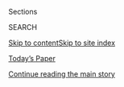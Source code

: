 <div id="app">

<div>

<div class="NYTAppHideMasthead css-zz1s19 e1suatyy0">

<div class="section css-ui9rw0 e1suatyy2">

<div class="css-11hrj97 er09x8g0">

<div class="css-6n7j50">

</div>

<span class="css-1dv1kvn">Sections</span>

<div class="css-10488qs">

<span class="css-1dv1kvn">SEARCH</span>

</div>

[Skip to content](#site-content)[Skip to site index](#site-index)

</div>

<div class="css-10698na e1huz5gh0">

</div>

</div>

<div id="masthead-bar-one" class="section hasLinks css-15hmgas e1csuq9d3">

<div class="css-uqyvli e1csuq9d0">

</div>

<div class="css-1uqjmks e1csuq9d1">

</div>

<div class="css-9e9ivx">

[](https://myaccount.nytimes.com/auth/login?response_type=cookie&client_id=vi)

</div>

<div class="css-1bvtpon e1csuq9d2">

[Today’s Paper](https://www.nytimes.com/section/todayspaper)

</div>

</div>

</div>

</div>

<div data-aria-hidden="false">

<div id="site-content" role="main">

<div id="top-wrapper" class="css-15p45cc eaca97t0" type="top">

<div id="top-slug" class="css-19x0jxb eaca97t1" hidden="">

Advertisement

</div>

[Continue reading the main story](#after-top)

<div class="ad top-wrapper" style="text-align:center;height:100%;display:block;min-height:90px">

<div id="top" class="place-ad" data-position="top" data-size-key="top">

</div>

</div>

<div id="after-top">

</div>

</div>

<div id="collection-opinion" class="section css-15h4p1b e9abtgs0">

<div class="css-1j21atc e1svk9qx1">

<div class="css-fmiefx e1svk9qx2">

<div class="css-1hk7r2m eu54l5x0">

<div id="sponsor-wrapper" class="css-7a1pgi eaca97t0" type="sponsor" hidden="">

<div id="sponsor-slug" class="css-1l4mleb eaca97t1" hidden="">

Supported by

</div>

[Continue reading the main story](#after-sponsor)

<div id="sponsor" class="ad sponsor-wrapper" style="text-align:left;height:100%;display:block">

</div>

<div id="after-sponsor">

</div>

</div>

</div>

</div>

<div class="css-nfcc9b e1svk9qx3">

<div class="css-vl9dhg e1svk9qx5">

<div class="css-1nrhkj6 e1svk9qx6">

# Opinion

<div class="follow-button-placeholder" data-collection-id="">

</div>

</div>

</div>

</div>

</div>

<div class="css-fhu7lb e1se7h4u4">

<div class="css-1atpi1k e1se7h4u6">

Columnists

</div>

<div class="css-11ydqt3">

  - [Charles M. Blow](/column/charles-m-blow)
  - [Jamelle Bouie](/column/jamelle-bouie)
  - [David Brooks](/column/david-brooks)
  - [Frank Bruni](/column/frank-bruni)
  - [Roger Cohen](/column/roger-cohen)
  - [Gail Collins](/column/gail-collins)
  - [Ross Douthat](/column/ross-douthat)
  - [Maureen Dowd](/column/maureen-dowd)
  - [Thomas L. Friedman](/column/thomas-l-friedman)
  - [Michelle Goldberg](/column/michelle-goldberg)
  - [Nicholas Kristof](/column/nicholas-kristof)
  - [Paul Krugman](/column/paul-krugman)
  - [David Leonhardt](/column/david-leonhardt)
  - [Farhad Manjoo](/column/farhad-manjoo)
  - [Jennifer Senior](/column/jennifer-senior)
  - [Bret Stephens](/column/bret-stephens)

</div>

</div>

<div class="css-fhu7lb e1se7h4u4">

<div class="css-1atpi1k e1se7h4u6">

Series

</div>

<div class="css-11ydqt3">

  - [Disability](/column/disability)
  - [Fixes](/column/fixes)
  - [On Campus](/column/on-campus)
  - [Red Century](/column/red-century)
  - [Sporting](/column/sporting)
  - [The Stone](/column/the-stone)
  - [Vietnam '67](/column/vietnam-67)

</div>

</div>

[Editorials](/section/opinion/editorials)

[Op-Ed](/section/opinion/contributors)

[Letters](/section/opinion/letters)

[Sunday Review](/section/opinion/sunday)

[Videos](/video/opinion)

[Politics](/section/opinion/politics)

[World](/section/opinion/international-world)

[Gender & Society](/section/opinion/gender-and-society)

[Business](/section/opinion/business-economics)

[Tech](/section/opinion/technology)

[Environment](/section/opinion/environment)

[Health](/section/opinion/health)

[Culture](/section/opinion/culture)

<div class="css-4svvz1 ekkqrpp0">

<div id="collection-highlights-container" class="section css-18l1u7x e46isfb1">

<div class="template-1 css-gfgt40 ekkqrpp1">

## Highlights

1.  ![<span class="css-kvjpws e1oaj3zl2"><span class="css-1dv1kvn">Credit</span>Frederic
    J. Brown/Agence France-Presse — Getty
    Images</span>](https://static01.nyt.com/images/2020/08/07/opinion/07Osterholm1/07Osterholm1-jumbo.jpg)
    
    <div class="css-gjijuv">
    
    ## [Here’s How to Crush the Virus Until Vaccines Arrive](/2020/08/07/opinion/coronavirus-lockdown-unemployment-death.html)
    
    To save lives, and save the economy, we need another lockdown.
    
    <span class="css-me3p27"></span><span class="css-1dydysp e4e4i5l3"></span><span class="css-9voj2j">By
    <span class="css-1baulvz" itemprop="name">Michael T.
    Osterholm</span> and
    <span class="css-1baulvz last-byline" itemprop="name">Neel
    Kashkari</span></span>
    
    </div>

2.  ![<span class="css-1nk1g0h e1oaj3zl2"><span class="css-1dv1kvn">Credit</span>Diana
    Walker/The LIFE Images Collection, via Getty
    Images</span>](https://static01.nyt.com/images/2020/08/09/opinion/sunday/09Dowd2/09Dowd2-videoLarge.jpg)
    
    <div class="css-10wtrbd">
    
    ### Maureen Dowd
    
    ## [No Wrist Corsages, Please](/2020/08/08/opinion/sunday/biden-vice-president-geraldine-ferraro.html)
    
    Has America grown since 1984, or will the knives still be out for
    Biden’s running mate?
    
    <span class="css-me3p27"></span><span class="css-1dydysp e4e4i5l3"></span><span class="css-9voj2j">By
    <span class="css-1baulvz last-byline" itemprop="name">Maureen
    Dowd</span></span>
    
    </div>

3.  ![<span class="css-1nk1g0h e1oaj3zl2"><span class="css-1dv1kvn">Credit</span>SDI
    Productions/E+, via Getty
    Images</span>](https://static01.nyt.com/images/2020/08/08/opinion/08Ramos/07Ramos-videoLarge.jpg)
    
    <div class="css-10wtrbd">
    
    ### Jorge Ramos
    
    ## [What Sonia Sotomayor Told a 10-Year-Old Girl](/2020/08/07/opinion/latina-women-politics.html)
    
    Reflecting on the words of a Supreme Court justice and women’s path
    to political equality.
    
    <span class="css-me3p27"></span><span class="css-1dydysp e4e4i5l3"></span><span class="css-9voj2j">By
    <span class="css-1baulvz last-byline" itemprop="name">Jorge
    Ramos</span></span>
    
    </div>

4.  ![<span class="css-1nk1g0h e1oaj3zl2"><span class="css-1dv1kvn">Credit</span></span>](https://static01.nyt.com/images/2020/08/06/opinion/06argSub/merlin_173801661_39539801-5ac0-4026-a458-7ae3610f6610-videoLarge.jpg)
    
    <div class="css-10wtrbd">
    
    ### The Argument
    
    ## [Trump Supporters Make Their Case for 2020](/2020/08/06/opinion/the-argument-trump-coronavirus-election.html)
    
    Conservatives Helen Andrews and Daniel McCarthy join Ross for a
    reelection roundtable.
    
    <span class="css-me3p27"></span>
    
    </div>

</div>

<div class="css-1xdhyk6 e46isfb0">

<div class="css-zk12ih ef6si7p0">

1.  ### Elliot Ackerman
    
    ![<span class="css-1hhnwbi e1oaj3zl2"><span class="css-1dv1kvn">Credit</span>Hannibal
    Hanschke/Reuters</span>](https://static01.nyt.com/images/2020/08/05/opinion/05Ackerman1/05Ackerman1-videoLarge.jpg)
    
    <div class="css-10wtrbd">
    
    ## [America’s Military Should Confront Its Past, Not Bury It](/2020/08/08/opinion/nazi-confederate-military-history-ksk.html)
    
    The German military’s infiltration by far-right extremists should be
    a warning for how we confront our own troubled history.
    
    <span class="css-me3p27"></span><span class="css-1dydysp e4e4i5l3"></span><span class="css-9voj2j">By
    <span class="css-1baulvz last-byline" itemprop="name">Elliot
    Ackerman</span></span>
    
    </div>

2.  ![<span class="css-1hhnwbi e1oaj3zl2"><span class="css-1dv1kvn">Credit</span>Robert
    Langmuir African American Photograph Collection at Stuart A. Rose
    Manuscript, Archives, and Rare Book Library, Emory
    University</span>](https://static01.nyt.com/images/2020/08/09/opinion/08hajdu/08hajdu-videoLarge.jpg)
    
    <div class="css-10wtrbd">
    
    ## [A Song That Changed Music Forever](/2020/08/08/opinion/sunday/crazy-blues-mamie-smith.html)
    
    100 years ago, Mamie Smith recorded a seminal blues hit that gave
    voice to outrage at violence against Black Americans.
    
    <span class="css-me3p27"></span><span class="css-1dydysp e4e4i5l3"></span><span class="css-9voj2j">By
    <span class="css-1baulvz last-byline" itemprop="name">David
    Hajdu</span></span>
    
    </div>

3.  ### Ruchir Sharma
    
    ![<span class="css-1hhnwbi e1oaj3zl2"><span class="css-1dv1kvn">Credit</span>David
    Gray/Agence France-Presse — Getty
    Images</span>](https://static01.nyt.com/images/2020/08/08/opinion/08Sharma/08Sharma-videoLarge.jpg)
    
    <div class="css-10wtrbd">
    
    ## [Why Is Everyone Buying Gold?](/2020/08/08/opinion/gold-investment-coronavirus.html)
    
    It’s one of the best performing assets in the world this year.
    That’s not a great sign.
    
    <span class="css-me3p27"></span><span class="css-1dydysp e4e4i5l3"></span><span class="css-9voj2j">By
    <span class="css-1baulvz last-byline" itemprop="name">Ruchir
    Sharma</span></span>
    
    </div>

4.  ### David Brooks
    
    ![<span class="css-1hhnwbi e1oaj3zl2"><span class="css-1dv1kvn">Credit</span>Tim
    Enthoven</span>](https://static01.nyt.com/images/2020/08/09/opinion/sunday/09brooks/09brooks-videoLarge.jpg)
    
    <div class="css-10wtrbd">
    
    ## [Where Do Republicans Go From Here?](/2020/08/07/opinion/sunday/republican-party-trump-2020.html)
    
    The party looks brain-dead at every spot Trump touches. But off in
    the corners, there’s a lot of intellectual ferment.
    
    <span class="css-me3p27"></span><span class="css-1dydysp e4e4i5l3"></span><span class="css-9voj2j">By
    <span class="css-1baulvz last-byline" itemprop="name">David
    Brooks</span></span>
    
    </div>

5.  ### Jamelle Bouie
    
    ![<span class="css-1hhnwbi e1oaj3zl2"><span class="css-1dv1kvn">Credit</span>Mandel
    Ngan/Agence France-Presse — Getty
    Images</span>](https://static01.nyt.com/images/2020/08/08/opinion/08bouie_print/merlin_153869544_fe018d11-1ded-4eef-909b-30ab36d22516-videoLarge.jpg)
    
    <div class="css-10wtrbd">
    
    ## [Trump and His Allies Think They Know Who Counts](/2020/08/07/opinion/trump-2020-census.html)
    
    But history has a way of confounding those who think they can
    control it.
    
    <span class="css-me3p27"></span><span class="css-1dydysp e4e4i5l3"></span><span class="css-9voj2j">By
    <span class="css-1baulvz last-byline" itemprop="name">Jamelle
    Bouie</span></span>
    
    </div>

</div>

</div>

</div>

<div id="mid1-wrapper" class="css-1mn4oms eaca97t0" type="rank">

<div id="mid1-slug" class="css-1tag3rd eaca97t1">

Advertisement

</div>

[Continue reading the main story](#after-mid1)

<div id="mid1" class="ad mid1-wrapper" style="text-align:center;height:100%;display:block">

</div>

<div id="after-mid1">

</div>

</div>

</div>

<div class="css-185go5a e1o5byef0">

<div class="css-15cbhtu">

  - [Latest](#stream-panel)
  - <span class="css-6n7j50">Search</span>
    <div class="control">
    <div class="label-container css-1dv1kvn">
    Search
    </div>
    <div class="css-wm4t3d">
    **<span id="clear-search-input" class="css-1dv1kvn">Clear this text
    input</span>
    </div>
    </div>
    <span class="css-1iovbfw"></span>

<div id="stream-panel" class="section css-8msx5b e1jz0cab1">

<div class="css-13mho3u">

1.  
    
    <div class="css-1cp3ece">
    
    <div class="css-1l4spti">
    
    [](/2020/08/08/opinion/letters/orchestras-race-diversity.html)
    
    <div class="css-79elbk">
    
    ![](https://static01.nyt.com/images/2020/07/19/arts/19race-tommasini-2/19race-tommasini-2-thumbWide.jpg?quality=75&auto=webp&disable=upscale)
    
    </div>
    
    ### <span class="css-m70j1g">letters</span>
    
    ## How to Diversify Orchestras
    
    Readers offer their ideas in response to the music critic Anthony
    Tommasini’s suggestion that blind auditions be ended.
    
    <div class="css-1nqbnmb ea5icrr0">
    
    </div>
    
    </div>
    
    <div class="css-1lc2l26 e1xfvim33">
    
    </div>
    
    </div>

2.  
    
    <div class="css-1cp3ece">
    
    <div class="css-1l4spti">
    
    [](/2020/08/07/opinion/beirut-explosion.html)
    
    <div class="css-79elbk">
    
    ![](https://static01.nyt.com/images/2020/08/07/opinion/07cohen1/07cohen1-thumbWide.jpg?quality=75&auto=webp&disable=upscale)
    
    </div>
    
    ## Beirut on the Potomac
    
    The American spirit gets a Lebanese makeover.
    
    <div class="css-1nqbnmb ea5icrr0">
    
    By <span class="css-1n7hynb">Roger Cohen</span>
    
    </div>
    
    </div>
    
    <div class="css-1lc2l26 e1xfvim33">
    
    </div>
    
    </div>

3.  
    
    <div class="css-1cp3ece">
    
    <div class="css-1l4spti">
    
    [](/2020/08/07/opinion/letters/portland-police.html)
    
    <div class="css-79elbk">
    
    ![](https://static01.nyt.com/images/2020/08/03/opinion/03Lovell2/03Lovell2-thumbWide.jpg?quality=75&auto=webp&disable=upscale)
    
    </div>
    
    ### <span class="css-m70j1g">letters</span>
    
    ## Police Violence in Portland Protests
    
    The A.C.L.U. of Oregon says the police “are making a mockery of the
    First Amendment.” Also: Planned Parenthood and Black women; a free
    pass for Russia; universal internet; weekends in a pandemic.
    
    <div class="css-1nqbnmb ea5icrr0">
    
    </div>
    
    </div>
    
    <div class="css-1lc2l26 e1xfvim33">
    
    </div>
    
    </div>

4.  
    
    <div class="css-1cp3ece">
    
    <div class="css-1l4spti">
    
    [](/2020/08/07/opinion/letters/presidential-debates.html)
    
    <div class="css-79elbk">
    
    ![](https://static01.nyt.com/images/2020/08/06/opinion/06drew3-inyt/merlin_75655960_325e36f8-8421-4c4e-b014-1b44f7d93169-thumbWide.jpg?quality=75&auto=webp&disable=upscale)
    
    </div>
    
    ### <span class="css-m70j1g">letters</span>
    
    ## The Presidential Debates Debate
    
    Does this forum make sense for evaluating the candidates? Readers
    weigh in.
    
    <div class="css-1nqbnmb ea5icrr0">
    
    </div>
    
    </div>
    
    <div class="css-1lc2l26 e1xfvim33">
    
    </div>
    
    </div>

5.  
    
    <div class="css-1cp3ece">
    
    <div class="css-1l4spti">
    
    [](/video/opinion/100000007278127/coronavirus-vaccine-update.html)
    
    <div class="css-79elbk">
    
    ![](https://static01.nyt.com/images/2020/08/08/autossell/CovidUpdate_E3V2-thumb/CovidUpdate_E3V2-thumb-thumbWide.jpg?quality=75&auto=webp&disable=upscale)
    
    </div>
    
    ### <span class="css-1032l74 ezz4tcd1">Times</span><span class="css-1a54gqt">Video</span>
    
    ## Covid Update: Don’t Rush the Vaccine
    
    We’re developing a coronavirus vaccine with historic speed, but we
    can’t skip steps.
    
    <div class="css-1nqbnmb ea5icrr0">
    
    By <span class="css-1n7hynb">Jeneen Interlandi</span>
    
    </div>
    
    </div>
    
    <div class="css-1lc2l26 e1xfvim33">
    
    </div>
    
    </div>

6.  
    
    <div class="css-1cp3ece">
    
    <div class="css-1l4spti">
    
    [](/2020/08/07/opinion/the-question-im-always-asked.html)
    
    ## The Question I’m Always Asked
    
    (And what they really want to know.)
    
    <div class="css-1nqbnmb ea5icrr0">
    
    By <span class="css-1n7hynb">Kathleen Kingsbury</span>
    
    </div>
    
    </div>
    
    <div class="css-1lc2l26 e1xfvim33">
    
    </div>
    
    </div>

7.  
    
    <div class="css-1cp3ece">
    
    <div class="css-1l4spti">
    
    [](/2020/08/07/opinion/republicans-climate-change.html)
    
    <div class="css-79elbk">
    
    ![](https://static01.nyt.com/images/2020/08/08/opinion/07Anderson/07Anderson-thumbWide.jpg?quality=75&auto=webp&disable=upscale)
    
    </div>
    
    ## I’m a Conservative Christian Environmentalist. No, That’s Not an Oxymoron.
    
    The G.O.P. may have had a politically expedient change of heart.
    Better late than never.
    
    <div class="css-1nqbnmb ea5icrr0">
    
    By <span class="css-1n7hynb">Ericka Andersen</span>
    
    </div>
    
    </div>
    
    <div class="css-1lc2l26 e1xfvim33">
    
    </div>
    
    </div>

8.  
    
    <div class="css-1cp3ece">
    
    <div class="css-1l4spti">
    
    [](/2020/08/07/opinion/tiktok-wechat-china-trump-executive-order.html)
    
    <div class="css-79elbk">
    
    ![](https://static01.nyt.com/images/2020/08/07/opinion/07Wolff/07Wolff-thumbWide.jpg?quality=75&auto=webp&disable=upscale)
    
    </div>
    
    ## So What Does Trump Have Against TikTok?
    
    His foolish and dangerous edicts suggest that the United States,
    like China, no longer believes in a global internet.
    
    <div class="css-1nqbnmb ea5icrr0">
    
    By <span class="css-1n7hynb">Josephine Wolff</span>
    
    </div>
    
    </div>
    
    <div class="css-1lc2l26 e1xfvim33">
    
    </div>
    
    </div>

9.  
    
    <div class="css-1cp3ece">
    
    <div class="css-1l4spti">
    
    [](/2020/08/06/opinion/sunday/coronavirus-baruch-haviv-death.html)
    
    <div class="css-79elbk">
    
    ![](https://static01.nyt.com/images/2020/08/09/opinion/00ron9/00ron9-thumbWide.jpg?quality=75&auto=webp&disable=upscale)
    
    </div>
    
    ## Could This Be the Last Time We See Our Dad?
    
    Zoom has become a link between loved ones. But is what we see
    onscreen real life?
    
    <div class="css-1nqbnmb ea5icrr0">
    
    By <span class="css-1n7hynb">Ron Haviv</span>
    
    </div>
    
    </div>
    
    <div class="css-1lc2l26 e1xfvim33">
    
    </div>
    
    </div>

10. 
    
    <div class="css-1cp3ece">
    
    <div class="css-1l4spti">
    
    [](/2020/08/06/opinion/hiroshima-anniversary-nuclear-weapons.html)
    
    <div class="css-79elbk">
    
    ![](https://static01.nyt.com/images/2020/08/06/opinion/06nuke-still/06nuke-still-thumbWide.jpg?quality=75&auto=webp&disable=upscale)
    
    </div>
    
    ## The World Can Still Be Destroyed in a Flash
    
    It seems that the United States is plunging into a new arms race
    without learning the lessons of the last.
    
    <div class="css-1nqbnmb ea5icrr0">
    
    By <span class="css-1n7hynb">The Editorial Board</span>
    
    </div>
    
    </div>
    
    <div class="css-1lc2l26 e1xfvim33">
    
    </div>
    
    </div>

<div class="css-13mho3u">

<div class="css-1t62hi8">

<div class="css-1stvaey">

Show More

<div>

<div style="border:0;clip:rect(0 0 0 0);height:1px;margin:-1px;overflow:hidden;white-space:nowrap;padding:0;width:1px;position:absolute" role="log" data-aria-live="assertive">

</div>

<div style="border:0;clip:rect(0 0 0 0);height:1px;margin:-1px;overflow:hidden;white-space:nowrap;padding:0;width:1px;position:absolute" role="log" data-aria-live="assertive">

</div>

<div style="border:0;clip:rect(0 0 0 0);height:1px;margin:-1px;overflow:hidden;white-space:nowrap;padding:0;width:1px;position:absolute" role="log" data-aria-live="polite">

</div>

<div style="border:0;clip:rect(0 0 0 0);height:1px;margin:-1px;overflow:hidden;white-space:nowrap;padding:0;width:1px;position:absolute" role="log" data-aria-live="polite">

</div>

</div>

</div>

</div>

</div>

</div>

<div class="css-g6hk37 supplemental">

<div id="mid2-wrapper" class="css-10wkyv7 eaca97t0" type="lede">

<div id="mid2-slug" class="css-1tag3rd eaca97t1">

Advertisement

</div>

[Continue reading the main story](#after-mid2)

<div id="mid2" class="ad mid2-wrapper" style="text-align:center;height:100%;display:block;min-height:250px">

</div>

<div id="after-mid2">

</div>

</div>

<div id="mktg-wrapper" class="css-oxle51 eaca97t0" type="mktg">

<div id="mktg-slug" class="css-1tag3rd eaca97t1">

Advertisement

</div>

[Continue reading the main story](#after-mktg)

<div id="mktg" class="ad mktg-wrapper" style="text-align:center;height:100%;display:block">

</div>

<div id="after-mktg">

</div>

</div>

</div>

</div>

</div>

</div>

</div>

</div>

## Site Index

<div>

</div>

## Site Information Navigation

  - [© <span>2020</span> <span>The New York Times
    Company</span>](https://help.nytimes.com/hc/en-us/articles/115014792127-Copyright-notice)

<!-- end list -->

  - [NYTCo](https://www.nytco.com/)
  - [Contact
    Us](https://help.nytimes.com/hc/en-us/articles/115015385887-Contact-Us)
  - [Work with us](https://www.nytco.com/careers/)
  - [Advertise](https://nytmediakit.com/)
  - [T Brand Studio](http://www.tbrandstudio.com/)
  - [Your Ad
    Choices](https://www.nytimes.com/privacy/cookie-policy#how-do-i-manage-trackers)
  - [Privacy](https://www.nytimes.com/privacy)
  - [Terms of
    Service](https://help.nytimes.com/hc/en-us/articles/115014893428-Terms-of-service)
  - [Terms of
    Sale](https://help.nytimes.com/hc/en-us/articles/115014893968-Terms-of-sale)
  - [Site Map](https://spiderbites.nytimes.com)
  - [Help](https://help.nytimes.com/hc/en-us)
  - [Subscriptions](https://www.nytimes.com/subscription?campaignId=37WXW)

</div>

</div>
